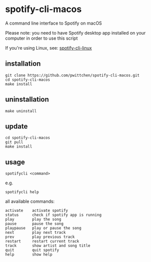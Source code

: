 # spotify-cli-macos
A command line interface to Spotify on macOS

Please note: you need to have Spotify desktop app installed on your computer in order to use this script

If you're using Linux, see: [spotify-cli-linux](https://github.com/pwittchen/spotify-cli-linux)

## installation

```
git clone https://github.com/pwittchen/spotify-cli-macos.git
cd spotify-cli-macos
make install
```

## uninstallation

```
make uninstall
```

## update

```
cd spotify-cli-macos
git pull
make install
```

## usage

```
spotifycli <command>
```

e.g.

```
spotifycli help
```

all available commands:

```
activate    activate spotify
status      check if spotify app is running
play        play the song
pause       pause the song
playpause   play or pause the song
next        play next track
prev        play previous track
restart     restart current track
track       show artist and song title
quit        quit spotify
help        show help
```
